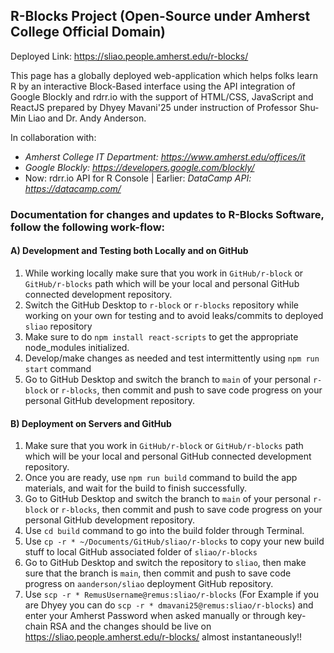 ## R-Blocks Project (Open-Source under Amherst College Official Domain)
Deployed Link: https://sliao.people.amherst.edu/r-blocks/

This page has a globally deployed web-application which helps folks learn R by an interactive Block-Based interface using the API integration of Google Blockly and rdrr.io with the support of HTML/CSS, JavaScript and ReactJS prepared by Dhyey Mavani'25 under instruction of Professor Shu-Min Liao and Dr. Andy Anderson.

In collaboration with: 
- *Amherst College IT Department: https://www.amherst.edu/offices/it*
- *Google Blockly: https://developers.google.com/blockly/*
- Now: rdrr.io API for R Console | Earlier: *DataCamp API: https://datacamp.com/*

### Documentation for changes and updates to R-Blocks Software, follow the following work-flow:

#### A) Development and Testing both Locally and on GitHub
1. While working locally make sure that you work in `GitHub/r-block` or `GitHub/r-blocks` path which will be your local and personal GitHub connected development repository.
2. Switch the GitHub Desktop to `r-block` or `r-blocks` repository while working on your own for testing and to avoid leaks/commits to deployed `sliao` repository
3. Make sure to do `npm install react-scripts` to get the appropriate node_modules initialized.
3. Develop/make changes as needed and test intermittently using `npm run start` command
4. Go to GitHub Desktop and switch the branch to `main` of your personal `r-block` or `r-blocks`, then commit and push to save code progress on your personal GitHub development repository.

#### B) Deployment on Servers and GitHub
1. Make sure that you work in `GitHub/r-block` or `GitHub/r-blocks` path which will be your local and personal GitHub connected development repository.
2. Once you are ready, use `npm run build` command to build the app materials, and wait for the build to finish successfully.
3. Go to GitHub Desktop and switch the branch to `main` of your personal `r-block` or `r-blocks`, then commit and push to save code progress on your personal GitHub development repository.
4. Use `cd build` command to go into the build folder through Terminal. 
5. Use `cp -r * ~/Documents/GitHub/sliao/r-blocks` to copy your new build stuff to local GitHub associated folder of `sliao/r-blocks`
6. Go to GitHub Desktop and switch the repository to `sliao`, then make sure that the branch is `main`, then commit and push to save code progress on `aanderson/sliao` deployment GitHub repository.
7. Use `scp -r * RemusUsername@remus:sliao/r-blocks` (For Example if you are Dhyey you can do `scp -r * dmavani25@remus:sliao/r-blocks`) and enter your Amherst Password when asked manually or through key-chain RSA and the changes should be live on https://sliao.people.amherst.edu/r-blocks/ almost instantaneously!!
